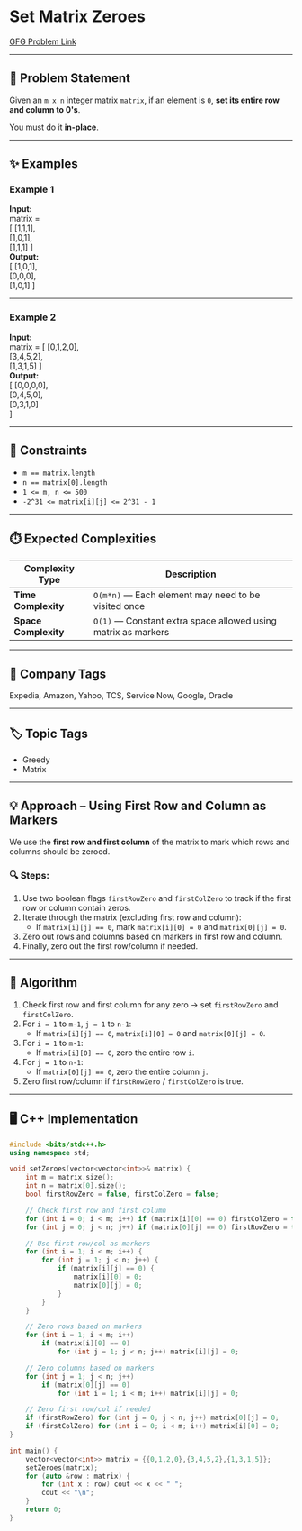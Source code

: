 # Set Matrix Zeroes

[GFG Problem Link](https://www.geeksforgeeks.org/problems/set-matrix-zeroes/1)

---

## 📌 Problem Statement
Given an `m x n` integer matrix `matrix`, if an element is `0`, **set its entire row and column to 0's**.  

You must do it **in-place**.

---

## ✨ Examples

### Example 1
**Input:**  
matrix =   
[
[1,1,1],  
[1,0,1],  
[1,1,1]
]  
**Output:**  
[
[1,0,1],  
[0,0,0],  
[1,0,1]
]

---

### Example 2
**Input:**  
matrix = [
[0,1,2,0],  
[3,4,5,2],  
[1,3,1,5]
]  
**Output:**  
[
[0,0,0,0],  
[0,4,5,0],  
[0,3,1,0]  
]

---

## 🎯 Constraints
- `m == matrix.length`  
- `n == matrix[0].length`  
- `1 <= m, n <= 500`  
- `-2^31 <= matrix[i][j] <= 2^31 - 1`

---

## ⏱️ Expected Complexities
| Complexity Type | Description |
|-----------------|-------------|
| **Time Complexity** | `O(m*n)` — Each element may need to be visited once |
| **Space Complexity** | `O(1)` — Constant extra space allowed using matrix as markers |

---

## 🏢 Company Tags
Expedia, Amazon, Yahoo, TCS, Service Now, Google, Oracle

---

## 🏷️ Topic Tags
- Greedy
- Matrix

---

## 💡 Approach – Using First Row and Column as Markers
We use the **first row and first column** of the matrix to mark which rows and columns should be zeroed.

### 🔍 Steps:
1. Use two boolean flags `firstRowZero` and `firstColZero` to track if the first row or column contain zeros.  
2. Iterate through the matrix (excluding first row and column):
   - If `matrix[i][j] == 0`, mark `matrix[i][0] = 0` and `matrix[0][j] = 0`.  
3. Zero out rows and columns based on markers in first row and column.  
4. Finally, zero out the first row/column if needed.

---

## 🧠 Algorithm
1. Check first row and first column for any zero → set `firstRowZero` and `firstColZero`.  
2. For `i = 1` to `m-1`, `j = 1` to `n-1`:  
   - If `matrix[i][j] == 0`, `matrix[i][0] = 0` and `matrix[0][j] = 0`.  
3. For `i = 1` to `m-1`:  
   - If `matrix[i][0] == 0`, zero the entire row `i`.  
4. For `j = 1` to `n-1`:  
   - If `matrix[0][j] == 0`, zero the entire column `j`.  
5. Zero first row/column if `firstRowZero` / `firstColZero` is true.

---

## 🖥️ C++ Implementation

```cpp
#include <bits/stdc++.h>
using namespace std;

void setZeroes(vector<vector<int>>& matrix) {
    int m = matrix.size();
    int n = matrix[0].size();
    bool firstRowZero = false, firstColZero = false;

    // Check first row and first column
    for (int i = 0; i < m; i++) if (matrix[i][0] == 0) firstColZero = true;
    for (int j = 0; j < n; j++) if (matrix[0][j] == 0) firstRowZero = true;

    // Use first row/col as markers
    for (int i = 1; i < m; i++) {
        for (int j = 1; j < n; j++) {
            if (matrix[i][j] == 0) {
                matrix[i][0] = 0;
                matrix[0][j] = 0;
            }
        }
    }

    // Zero rows based on markers
    for (int i = 1; i < m; i++)
        if (matrix[i][0] == 0)
            for (int j = 1; j < n; j++) matrix[i][j] = 0;

    // Zero columns based on markers
    for (int j = 1; j < n; j++)
        if (matrix[0][j] == 0)
            for (int i = 1; i < m; i++) matrix[i][j] = 0;

    // Zero first row/col if needed
    if (firstRowZero) for (int j = 0; j < n; j++) matrix[0][j] = 0;
    if (firstColZero) for (int i = 0; i < m; i++) matrix[i][0] = 0;
}

int main() {
    vector<vector<int>> matrix = {{0,1,2,0},{3,4,5,2},{1,3,1,5}};
    setZeroes(matrix);
    for (auto &row : matrix) {
        for (int x : row) cout << x << " ";
        cout << "\n";
    }
    return 0;
}
```